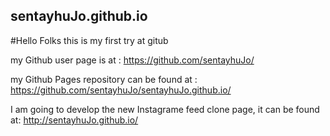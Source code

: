 sentayhuJo.github.io
-----------------------------

#Hello Folks
this is my first try at gitub 

my Github user page is at :
https://github.com/sentayhuJo/

my Github Pages repository can be found at :
https://github.com/sentayhuJo/sentayhuJo.github.io/

I am going to develop the new Instagrame feed clone page, it can be found at:
http://sentayhuJo.github.io/ 
